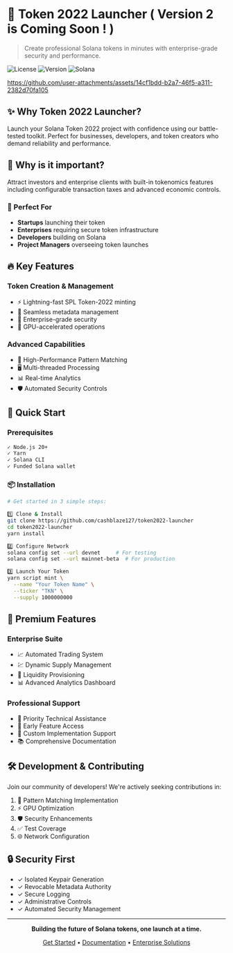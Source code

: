 # 🚀 Token 2022 Launcher ( Version 2 is Coming Soon ! )

> Create professional Solana tokens in minutes with enterprise-grade security and performance.

![License](https://img.shields.io/badge/license-MIT-blue.svg)
![Version](https://img.shields.io/badge/version-1.0.0-green.svg)
![Solana](https://img.shields.io/badge/Solana-Token2022-purple.svg)

https://github.com/user-attachments/assets/14cf1bdd-b2a7-46f5-a311-2382d70fa105

## ✨ Why Token 2022 Launcher?

Launch your Solana Token 2022 project with confidence using our battle-tested toolkit. Perfect for businesses, developers, and token creators who demand reliability and performance.

## 🤝 Why is it important?
Attract investors and enterprise clients with built-in tokenomics features including configurable transaction taxes and advanced economic controls.

### 🎯 Perfect For
- **Startups** launching their token
- **Enterprises** requiring secure token infrastructure
- **Developers** building on Solana
- **Project Managers** overseeing token launches

## 🔥 Key Features

### Token Creation & Management
- ⚡ Lightning-fast SPL Token-2022 minting
- 🎨 Seamless metadata management
- 🔐 Enterprise-grade security
- 🚄 GPU-accelerated operations

### Advanced Capabilities
- 🎯 High-Performance Pattern Matching
- 🖥️ Multi-threaded Processing
- 📊 Real-time Analytics
- 🛡️ Automated Security Controls

## 🚀 Quick Start

### Prerequisites
```bash
✓ Node.js 20+
✓ Yarn
✓ Solana CLI
✓ Funded Solana wallet
```

### 📦 Installation

```bash
# Get started in 3 simple steps:

1️⃣ Clone & Install
git clone https://github.com/cashblaze127/token2022-launcher
cd token2022-launcher
yarn install

2️⃣ Configure Network
solana config set --url devnet     # For testing
solana config set --url mainnet-beta  # For production

3️⃣ Launch Your Token
yarn script mint \
  --name "Your Token Name" \
  --ticker "TKN" \
  --supply 1000000000
```

## 💎 Premium Features

### Enterprise Suite
- 📈 Automated Trading System
- 💹 Dynamic Supply Management
- 🌊 Liquidity Provisioning
- 📊 Advanced Analytics Dashboard

### Professional Support
- 🎯 Priority Technical Assistance
- 🔑 Early Feature Access
- 👥 Custom Implementation Support
- 📚 Comprehensive Documentation

## 🛠️ Development & Contributing

Join our community of developers! We're actively seeking contributions in:

1. 🎯 Pattern Matching Implementation
2. ⚡ GPU Optimization
3. 🛡️ Security Enhancements
4. ✅ Test Coverage
5. 🌐 Network Configuration

## 🔒 Security First

- ✓ Isolated Keypair Generation
- ✓ Revocable Metadata Authority
- ✓ Secure Logging
- ✓ Administrative Controls
- ✓ Automated Security Management

---

<div align="center">

**Building the future of Solana tokens, one launch at a time.**

[Get Started](#quick-start) • [Documentation](docs/) • [Enterprise Solutions](enterprise/)

</div>
